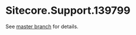 # Sitecore.Support.139799

See [master branch](https://github.com/sitecoresupport/Sitecore.Support.139799) for details.